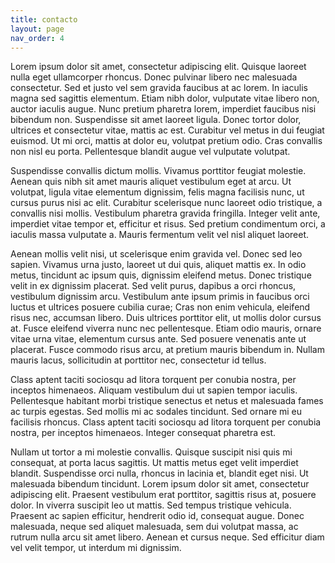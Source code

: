 ```yaml
---
title: contacto
layout: page
nav_order: 4
---
```


Lorem ipsum dolor sit amet, consectetur adipiscing elit. Quisque laoreet nulla eget ullamcorper rhoncus. Donec pulvinar libero nec malesuada consectetur. Sed et justo vel sem gravida faucibus at ac lorem. In iaculis magna sed sagittis elementum. Etiam nibh dolor, vulputate vitae libero non, auctor iaculis augue. Nunc pretium pharetra lorem, imperdiet faucibus nisi bibendum non. Suspendisse sit amet laoreet ligula. Donec tortor dolor, ultrices et consectetur vitae, mattis ac est. Curabitur vel metus in dui feugiat euismod. Ut mi orci, mattis at dolor eu, volutpat pretium odio. Cras convallis non nisl eu porta. Pellentesque blandit augue vel vulputate volutpat.

Suspendisse convallis dictum mollis. Vivamus porttitor feugiat molestie. Aenean quis nibh sit amet mauris aliquet vestibulum eget at arcu. Ut volutpat, ligula vitae elementum dignissim, felis magna facilisis nunc, ut cursus purus nisi ac elit. Curabitur scelerisque nunc laoreet odio tristique, a convallis nisi mollis. Vestibulum pharetra gravida fringilla. Integer velit ante, imperdiet vitae tempor et, efficitur et risus. Sed pretium condimentum orci, a iaculis massa vulputate a. Mauris fermentum velit vel nisl aliquet laoreet.

Aenean mollis velit nisi, ut scelerisque enim gravida vel. Donec sed leo sapien. Vivamus urna justo, laoreet ut dui quis, aliquet mattis ex. In odio metus, tincidunt ac ipsum quis, dignissim eleifend metus. Donec tristique velit in ex dignissim placerat. Sed velit purus, dapibus a orci rhoncus, vestibulum dignissim arcu. Vestibulum ante ipsum primis in faucibus orci luctus et ultrices posuere cubilia curae; Cras non enim vehicula, eleifend risus nec, accumsan libero. Duis ultrices porttitor elit, ut mollis dolor cursus at. Fusce eleifend viverra nunc nec pellentesque. Etiam odio mauris, ornare vitae urna vitae, elementum cursus ante. Sed posuere venenatis ante ut placerat. Fusce commodo risus arcu, at pretium mauris bibendum in. Nullam mauris lacus, sollicitudin at porttitor nec, consectetur id tellus.

Class aptent taciti sociosqu ad litora torquent per conubia nostra, per inceptos himenaeos. Aliquam vestibulum dui ut sapien tempor iaculis. Pellentesque habitant morbi tristique senectus et netus et malesuada fames ac turpis egestas. Sed mollis mi ac sodales tincidunt. Sed ornare mi eu facilisis rhoncus. Class aptent taciti sociosqu ad litora torquent per conubia nostra, per inceptos himenaeos. Integer consequat pharetra est.

Nullam ut tortor a mi molestie convallis. Quisque suscipit nisi quis mi consequat, at porta lacus sagittis. Ut mattis metus eget velit imperdiet blandit. Suspendisse orci nulla, rhoncus in lacinia et, blandit eget nisi. Ut malesuada bibendum tincidunt. Lorem ipsum dolor sit amet, consectetur adipiscing elit. Praesent vestibulum erat porttitor, sagittis risus at, posuere dolor. In viverra suscipit leo ut mattis. Sed tempus tristique vehicula. Praesent ac sapien efficitur, hendrerit odio id, consequat augue. Donec malesuada, neque sed aliquet malesuada, sem dui volutpat massa, ac rutrum nulla arcu sit amet libero. Aenean et cursus neque. Sed efficitur diam vel velit tempor, ut interdum mi dignissim. 
